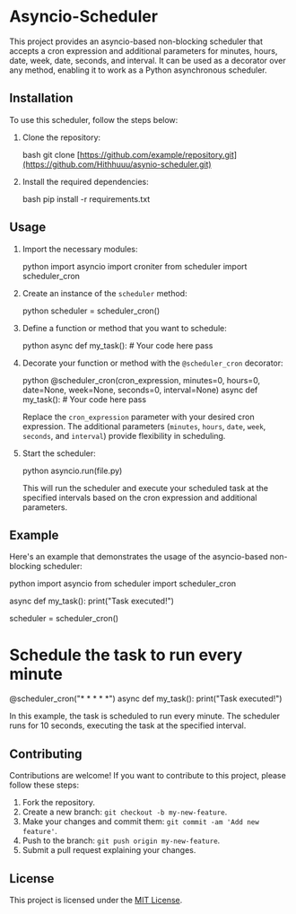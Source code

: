 # Asyncio-Scheduler

This project provides an asyncio-based non-blocking scheduler that accepts a cron expression and additional parameters for minutes, hours, date, week, date, seconds, and interval. It can be used as a decorator over any method, enabling it to work as a Python asynchronous scheduler.

## Installation

To use this scheduler, follow the steps below:

1. Clone the repository:

   bash
   git clone [https://github.com/example/repository.git](https://github.com/Hithhuuu/asynio-scheduler.git)
   

2. Install the required dependencies:

   bash
   pip install -r requirements.txt
   

## Usage

1. Import the necessary modules:

   python
   import asyncio
   import croniter
   from scheduler import scheduler_cron
   

2. Create an instance of the `scheduler` method:

   python
   scheduler = scheduler_cron()
   

3. Define a function or method that you want to schedule:

   python
   async def my_task():
       # Your code here
       pass
   

4. Decorate your function or method with the `@scheduler_cron` decorator:

   python
   @scheduler_cron(cron_expression, minutes=0, hours=0, date=None, week=None, seconds=0, interval=None)
   async def my_task():
       # Your code here
       pass
   

   Replace the `cron_expression` parameter with your desired cron expression. The additional parameters (`minutes`, `hours`, `date`, `week`, `seconds`, and `interval`) provide flexibility in scheduling.

5. Start the scheduler:

   python
   asyncio.run(file.py)
   

   This will run the scheduler and execute your scheduled task at the specified intervals based on the cron expression and additional parameters.

## Example

Here's an example that demonstrates the usage of the asyncio-based non-blocking scheduler:

python
import asyncio
from scheduler import scheduler_cron

async def my_task():
    print("Task executed!")

scheduler = scheduler_cron()

# Schedule the task to run every minute
@scheduler_cron("* * * * *")
async def my_task():
    print("Task executed!")



In this example, the task is scheduled to run every minute. The scheduler runs for 10 seconds, executing the task at the specified interval.

## Contributing

Contributions are welcome! If you want to contribute to this project, please follow these steps:

1. Fork the repository.
2. Create a new branch: `git checkout -b my-new-feature`.
3. Make your changes and commit them: `git commit -am 'Add new feature'`.
4. Push to the branch: `git push origin my-new-feature`.
5. Submit a pull request explaining your changes.

## License

This project is licensed under the [MIT License](LICENSE).
